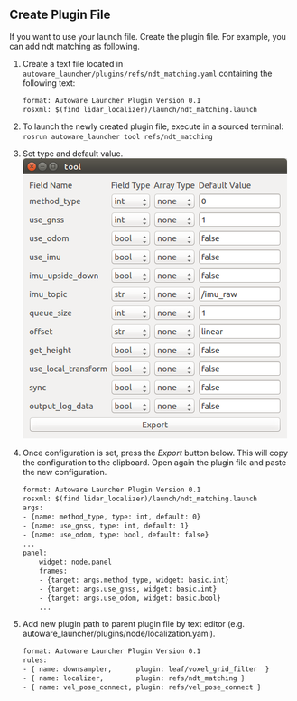 
## Create Plugin File

If you want to use your launch file. Create the plugin file. For example, you can add ndt matching as following.<br>

1. Create a text file located in `autoware_launcher/plugins/refs/ndt_matching.yaml` containing the following text:<br>

    ```
    format: Autoware Launcher Plugin Version 0.1
    rosxml: $(find lidar_localizer)/launch/ndt_matching.launch
    ```

1. To launch the newly created plugin file, execute in a sourced terminal:<br>
    `rosrun autoware_launcher tool refs/ndt_matching`

1. Set type and default value.<br>
    ![plugin_tool](./plugin_tool.png)

1. Once configuration is set, press the *Export* button below. This will copy the configuration to the clipboard. Open again the plugin file and paste the new configuration.<br>

    ```
    format: Autoware Launcher Plugin Version 0.1
    rosxml: $(find lidar_localizer)/launch/ndt_matching.launch
    args:
    - {name: method_type, type: int, default: 0}
    - {name: use_gnss, type: int, default: 1}
    - {name: use_odom, type: bool, default: false}
    ...
    panel:
        widget: node.panel
        frames:
        - {target: args.method_type, widget: basic.int}
        - {target: args.use_gnss, widget: basic.int}
        - {target: args.use_odom, widget: basic.bool}
        ...
    ```

1. Add new plugin path to parent plugin file by text editor (e.g. autoware_launcher/plugins/node/localization.yaml).

    ```
    format: Autoware Launcher Plugin Version 0.1
    rules:
    - { name: downsampler,      plugin: leaf/voxel_grid_filter  }
    - { name: localizer,        plugin: refs/ndt_matching }
    - { name: vel_pose_connect, plugin: refs/vel_pose_connect }
    ```
